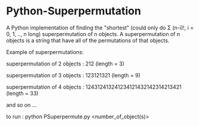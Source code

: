 # Python-Superpermutation
A Python implementation of finding the "shortest" (could only do Σ (n-i)!, i = 0, 1, .., n long) superpermutation of n objects. A superpermutation of n objects is a string that have all of the permutations of that objects.

Example of superpermutations:

superpermutation of 2 objects : 212 (length = 3)

superpermutation of 3 objects : 123121321 (length = 9)

superpermutation of 4 objects : 124312413241234121432142314213421 (length = 33)

and so on ...

to run : python PSuperpermute.py <number_of_object(s)>
